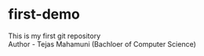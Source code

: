 # first-demo

This is my first git repository
<br>
Author - Tejas Mahamuni (Bachloer of Computer Science)
